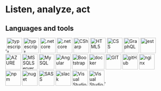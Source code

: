 # Listen, analyze, act

## Languages and tools

'<img src="https://cdn.jsdelivr.net/gh/devicons/devicon/icons/javascript/javascript-original.svg" title="typescript" style="width: 3rem; height: 3rem;" />
<img src="https://cdn.jsdelivr.net/gh/devicons/devicon/icons/typescript/typescript-original.svg" title="typescript" style="width: 3rem; height: 3rem;" />
<img src="https://cdn.jsdelivr.net/gh/devicons/devicon/icons/dotnetcore/dotnetcore-original.svg" title=".net core" style="width: 3rem; height: 3rem;" />
<img src="https://cdn.jsdelivr.net/gh/devicons/devicon/icons/dot-net/dot-net-plain.svg" title=".net core" style="width: 3rem; height: 3rem;" />
<img src="https://cdn.jsdelivr.net/gh/devicons/devicon/icons/csharp/csharp-original.svg" title="CSharp" style="width: 3rem; height: 3rem;" />
<img src="https://cdn.jsdelivr.net/gh/devicons/devicon/icons/html5/html5-original.svg" title="HTML5" style="width: 3rem; height: 3rem;" />
<img src="https://cdn.jsdelivr.net/gh/devicons/devicon/icons/css3/css3-original.svg" title="CSS" style="width: 3rem; height: 3rem;" />
<img src="https://cdn.jsdelivr.net/gh/devicons/devicon/icons/graphql/graphql-plain.svg" title="GraphQL" style="width: 3rem; height: 3rem; "/>
<img src="https://cdn.jsdelivr.net/gh/devicons/devicon/icons/jest/jest-plain.svg" title="jest" style="width: 3rem; height: 3rem;" />
<img src="https://cdn.jsdelivr.net/gh/devicons/devicon/icons/azure/azure-original.svg" title="AZURE" style="width: 3rem; height: 3rem;"  />
<img src="https://cdn.jsdelivr.net/gh/devicons/devicon/icons/microsoftsqlserver/microsoftsqlserver-plain.svg" title="MS SQLServer" style="width: 3rem; height: 3rem;" />
<img src="https://cdn.jsdelivr.net/gh/devicons/devicon/icons/mysql/mysql-original.svg" title="MySQL"  style="width: 3rem; height: 3rem;"/>
<img src="https://cdn.jsdelivr.net/gh/devicons/devicon/icons/angularjs/angularjs-plain.svg" title="Angular" style="width: 3rem; height: 3rem;"/>
<img src="https://cdn.jsdelivr.net/gh/devicons/devicon/icons/bootstrap/bootstrap-original.svg" title="Bootstrap" style="width: 3rem; height: 3rem;" />
<img src="https://cdn.jsdelivr.net/gh/devicons/devicon/icons/docker/docker-plain.svg" title="docker" style="width: 3rem; height: 3rem;" />
<img src="https://cdn.jsdelivr.net/gh/devicons/devicon/icons/git/git-original.svg" title="GIT" style="width: 3rem; height: 3rem;" />
<img src="https://cdn.jsdelivr.net/gh/devicons/devicon/icons/github/github-original.svg" title="gitHub" style="width: 3rem; height: 3rem;" />
<img src="https://cdn.jsdelivr.net/gh/devicons/devicon/icons/nginx/nginx-original.svg" title="nginx" style="width: 3rem; height: 3rem;" />
<img src="https://cdn.jsdelivr.net/gh/devicons/devicon/icons/npm/npm-original-wordmark.svg" title="npm" style="width: 3rem; height: 3rem;" />
<img src="https://cdn.jsdelivr.net/gh/devicons/devicon/icons/nuget/nuget-original.svg" title="nuget" style="width: 3rem; height: 3rem;" />
<img src="https://cdn.jsdelivr.net/gh/devicons/devicon/icons/sass/sass-original.svg" title="SASS" style="width: 3rem; height: 3rem;" />
<img src="https://cdn.jsdelivr.net/gh/devicons/devicon/icons/slack/slack-original.svg" title="slack" style="width: 3rem; height: 3rem;" />
<img src="https://cdn.jsdelivr.net/gh/devicons/devicon/icons/visualstudio/visualstudio-plain.svg" title="Visual Studio" style="width: 3rem; height: 3rem;" />
<img src="https://cdn.jsdelivr.net/gh/devicons/devicon/icons/vscode/vscode-original.svg" title="Visual Studio Code" style="width: 3rem; height: 3rem; " />'
